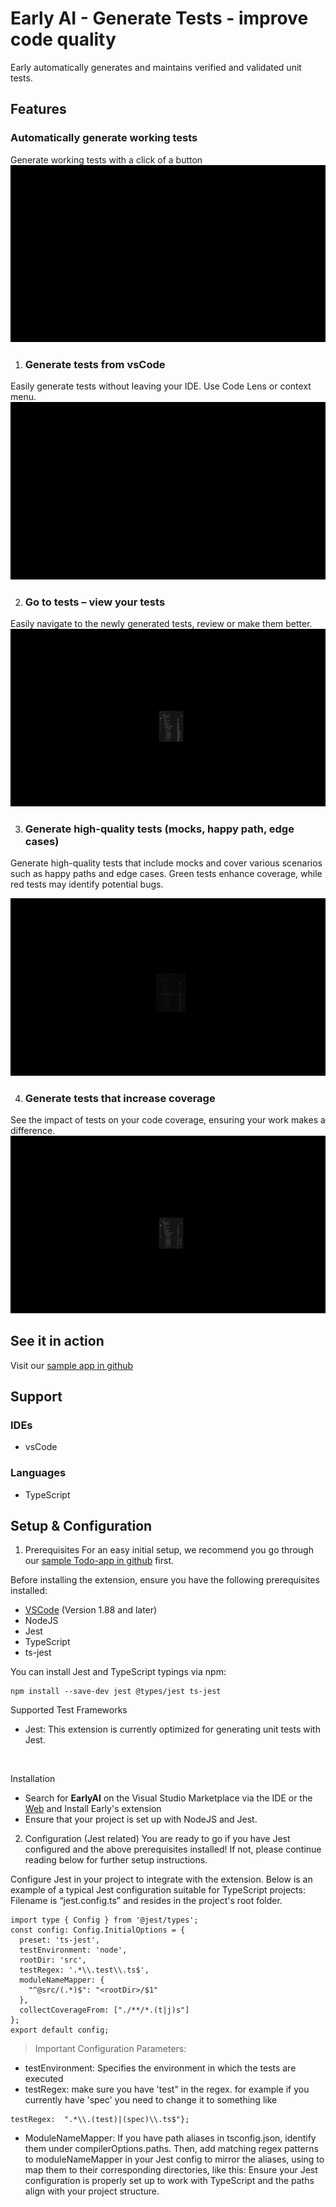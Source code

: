 # Early AI - Generate Tests - improve code quality
Early automatically generates and maintains verified and validated unit tests.

## Features

### Automatically generate working tests
Generate working tests with a click of a button
![Generate-Tests](https://raw.githubusercontent.com/earlyai/earlyai-vscode-release/main/media/features/1-GenerateTests.gif "Generate Tests")


1. ### Generate tests from vsCode
Easily generate tests without leaving your IDE. Use Code Lens or context menu.
![Generate-Tests-From-Code](https://raw.githubusercontent.com/earlyai/earlyai-vscode-release/main/media/features/2-GenerateTestsFromCode.gif "Generate Tests From Code")

2. ### Go to tests – view your tests
Easily navigate to the newly generated tests, review or make them better.
![Goto-Tests](https://raw.githubusercontent.com/earlyai/earlyai-vscode-release/main/media/features/3-goto-tests.gif "Go To Tests")

3. ### Generate high-quality tests (mocks, happy path, edge cases)
Generate high-quality tests that include mocks and cover various scenarios such as happy paths and edge cases. Green tests enhance coverage, while red tests may identify potential bugs.

![Test-Quality](https://raw.githubusercontent.com/earlyai/earlyai-vscode-release/main/media/features/4-test-quality.gif "Test Quality")

4. ### Generate tests that increase coverage
See the impact of tests on your code coverage, ensuring your work makes a difference.
![Coverage](https://raw.githubusercontent.com/earlyai/earlyai-vscode-release/main/media/features/5-highCoverage.gif "Coverage")

## See it in  action
Visit our [sample app in github](https://github.com/earlyai/earlyai-todo-app)

## Support
### IDEs
* vsCode
### Languages
* TypeScript

## Setup & Configuration

1. Prerequisites
For an easy initial setup, we recommend you go through our [sample Todo-app in github](https://github.com/earlyai/earlyai-todo-app) first.

Before installing the extension, ensure you have the following prerequisites installed:
* [VSCode](https://code.visualstudio.com/download) (Version 1.88 and later)
* NodeJS
* Jest
* TypeScript
* ts-jest

You can install Jest and TypeScript typings via npm:
```
npm install --save-dev jest @types/jest ts-jest
```
Supported Test Frameworks
* Jest: This extension is currently optimized for generating unit tests with Jest.
<br>

Installation

* Search for **EarlyAI** on the Visual Studio Marketplace via the IDE or the [Web](https://marketplace.visualstudio.com/items?itemName=Early-ai.EarlyAI) and Install Early's extension 
* Ensure that your project is set up with NodeJS and Jest.

2. Configuration (Jest related)
You are ready to go if you have Jest configured and the above prerequisites installed! If not, please continue reading below for further setup instructions.

Configure Jest in your project to integrate with the extension. Below is an example of a typical Jest configuration suitable for TypeScript projects:
Filename is “jest.config.ts” and resides in the project's root folder.

```
import type { Config } from '@jest/types';
const config: Config.InitialOptions = {
  preset: 'ts-jest',
  testEnvironment: 'node',
  rootDir: 'src',
  testRegex: '.*\\.test\\.ts$',
  moduleNameMapper: {
    "^@src/(.*)$": "<rootDir>/$1"
  },
  collectCoverageFrom: ["./**/*.(t|j)s"]
};
export default config;
```
>Important Configuration Parameters:

* testEnvironment: Specifies the environment in which the tests are executed
* testRegex: make sure you have 'test" in the regex. for example if you currently have 'spec' you need to change it to something like 
```
testRegex:  ".*\\.(test)|(spec)\\.ts$"};
```
* ModuleNameMapper: If you have path aliases in tsconfig.json, identify them under compilerOptions.paths. Then, add matching regex patterns to moduleNameMapper in your Jest config to mirror the aliases, using <rootDir> to map them to their corresponding directories, like this:
Ensure your Jest configuration is properly set up to work with TypeScript and the paths align with your project structure.
